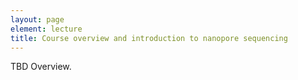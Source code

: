 ```yaml
---
layout: page
element: lecture
title: Course overview and introduction to nanopore sequencing
---
```


TBD Overview.